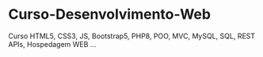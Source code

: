 # Curso-Desenvolvimento-Web
Curso HTML5, CSS3, JS, Bootstrap5, PHP8, POO, MVC, MySQL, SQL, REST APIs, Hospedagem WEB ...
